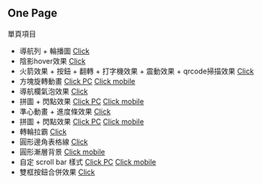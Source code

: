 ## One Page
單頁項目

- 導航列 + 輪播圖
    [Click](https://kenyeh.github.io/collection/components/vip)
- 陰影hover效果
    [Click](https://kenyeh.github.io/collection/components/vip-gift)
- 火箭效果 + 按鈕 + 翻轉 + 打字機效果 + 震動效果 + qrcode掃描效果
    [Click](https://kenyeh.github.io/collection/components/wechat-pay)
- 方塊旋轉動畫
    [Click PC](https://kenyeh.github.io/collection/components/TencentFFC/pc)
    [Click mobile](https://kenyeh.github.io/collection/components/TencentFFC/mobile)
- 導航欄氣泡效果
    [Click](https://kenyeh.github.io/collection/components/RichMan)
- 拼圖 + 閃點效果
    [Click PC](https://kenyeh.github.io/collection/components/puzzle/pc)
    [Click mobile](https://kenyeh.github.io/collection/components/puzzle/mobile)
- 準心動畫 + 進度條效果
    [Click](https://kenyeh.github.io/collection/components/pk10)
- 拼圖 + 閃點效果
    [Click PC](https://kenyeh.github.io/collection/components/puzzle/pc)
    [Click mobile](https://kenyeh.github.io/collection/components/puzzle/mobile)
- 轉輪拉霸
    [Click](https://kenyeh.github.io/collection/components/roulette)
- 圓形邊角表格線
    [Click](https://kenyeh.github.io/collection/components/challenge)
- 圓形漸層背景
    [Click mobile](https://kenyeh.github.io/collection/components/newyear2018)
- 自定 scroll bar 樣式
    [Click PC](https://kenyeh.github.io/collection/components/NationalDay/pc)
    [Click mobile](https://kenyeh.github.io/collection/components/NationalDay/mobile)
- 雙框按鈕合併效果
    [Click](https://kenyeh.github.io/collection/components/spring-gift)
